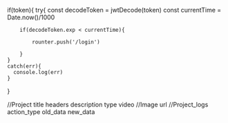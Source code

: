 
if(token){
    try{
        const decodeToken = jwtDecode(token)
        const currentTime = Date.now()/1000

        if(decodeToken.exp < currentTime){

            rounter.push('/login')

        }  
    }
    catch(err){
      console.log(err)
    }
}


//Project
title
headers
description
type
video
//Image
url
//Project_logs
action_type
old_data
new_data

